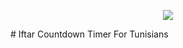 
<p align="center">
  <img src="https://i.imgur.com/CEnvc1r.png">
</p>
# Iftar Countdown Timer For Tunisians
